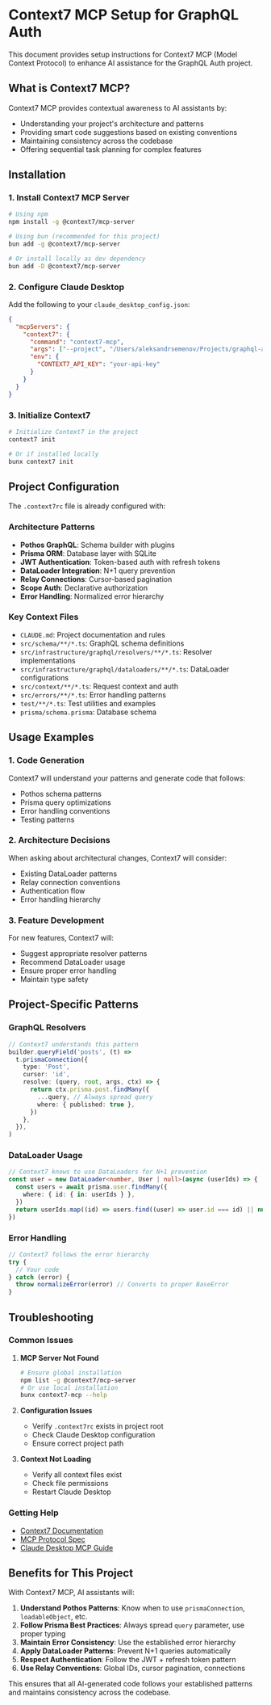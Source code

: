 # Context7 MCP Setup for GraphQL Auth

This document provides setup instructions for Context7 MCP (Model Context Protocol) to enhance AI assistance for the GraphQL Auth project.

## What is Context7 MCP?

Context7 MCP provides contextual awareness to AI assistants by:

- Understanding your project's architecture and patterns
- Providing smart code suggestions based on existing conventions
- Maintaining consistency across the codebase
- Offering sequential task planning for complex features

## Installation

### 1. Install Context7 MCP Server

```bash
# Using npm
npm install -g @context7/mcp-server

# Using bun (recommended for this project)
bun add -g @context7/mcp-server

# Or install locally as dev dependency
bun add -D @context7/mcp-server
```

### 2. Configure Claude Desktop

Add the following to your `claude_desktop_config.json`:

```json
{
  "mcpServers": {
    "context7": {
      "command": "context7-mcp",
      "args": ["--project", "/Users/aleksandrsemenov/Projects/graphql-auth"],
      "env": {
        "CONTEXT7_API_KEY": "your-api-key"
      }
    }
  }
}
```

### 3. Initialize Context7

```bash
# Initialize Context7 in the project
context7 init

# Or if installed locally
bunx context7 init
```

## Project Configuration

The `.context7rc` file is already configured with:

### Architecture Patterns

- **Pothos GraphQL**: Schema builder with plugins
- **Prisma ORM**: Database layer with SQLite
- **JWT Authentication**: Token-based auth with refresh tokens
- **DataLoader Integration**: N+1 query prevention
- **Relay Connections**: Cursor-based pagination
- **Scope Auth**: Declarative authorization
- **Error Handling**: Normalized error hierarchy

### Key Context Files

- `CLAUDE.md`: Project documentation and rules
- `src/schema/**/*.ts`: GraphQL schema definitions
- `src/infrastructure/graphql/resolvers/**/*.ts`: Resolver implementations
- `src/infrastructure/graphql/dataloaders/**/*.ts`: DataLoader configurations
- `src/context/**/*.ts`: Request context and auth
- `src/errors/**/*.ts`: Error handling patterns
- `test/**/*.ts`: Test utilities and examples
- `prisma/schema.prisma`: Database schema

## Usage Examples

### 1. Code Generation

Context7 will understand your patterns and generate code that follows:

- Pothos schema patterns
- Prisma query optimizations
- Error handling conventions
- Testing patterns

### 2. Architecture Decisions

When asking about architectural changes, Context7 will consider:

- Existing DataLoader patterns
- Relay connection conventions
- Authentication flow
- Error handling hierarchy

### 3. Feature Development

For new features, Context7 will:

- Suggest appropriate resolver patterns
- Recommend DataLoader usage
- Ensure proper error handling
- Maintain type safety

## Project-Specific Patterns

### GraphQL Resolvers

```typescript
// Context7 understands this pattern
builder.queryField('posts', (t) =>
  t.prismaConnection({
    type: 'Post',
    cursor: 'id',
    resolve: (query, root, args, ctx) => {
      return ctx.prisma.post.findMany({
        ...query, // Always spread query
        where: { published: true },
      })
    },
  }),
)
```

### DataLoader Usage

```typescript
// Context7 knows to use DataLoaders for N+1 prevention
const user = new DataLoader<number, User | null>(async (userIds) => {
  const users = await prisma.user.findMany({
    where: { id: { in: userIds } },
  })
  return userIds.map((id) => users.find((user) => user.id === id) || null)
})
```

### Error Handling

```typescript
// Context7 follows the error hierarchy
try {
  // Your code
} catch (error) {
  throw normalizeError(error) // Converts to proper BaseError
}
```

## Troubleshooting

### Common Issues

1. **MCP Server Not Found**

   ```bash
   # Ensure global installation
   npm list -g @context7/mcp-server
   # Or use local installation
   bunx context7-mcp --help
   ```

2. **Configuration Issues**

   - Verify `.context7rc` exists in project root
   - Check Claude Desktop configuration
   - Ensure correct project path

3. **Context Not Loading**
   - Verify all context files exist
   - Check file permissions
   - Restart Claude Desktop

### Getting Help

- [Context7 Documentation](https://github.com/context7/mcp-server)
- [MCP Protocol Spec](https://modelcontextprotocol.io/)
- [Claude Desktop MCP Guide](https://docs.anthropic.com/claude/docs/model-context-protocol-mcp)

## Benefits for This Project

With Context7 MCP, AI assistants will:

1. **Understand Pothos Patterns**: Know when to use `prismaConnection`, `loadableObject`, etc.
2. **Follow Prisma Best Practices**: Always spread `query` parameter, use proper typing
3. **Maintain Error Consistency**: Use the established error hierarchy
4. **Apply DataLoader Patterns**: Prevent N+1 queries automatically
5. **Respect Authentication**: Follow the JWT + refresh token pattern
6. **Use Relay Conventions**: Global IDs, cursor pagination, connections

This ensures that all AI-generated code follows your established patterns and maintains consistency across the codebase.
